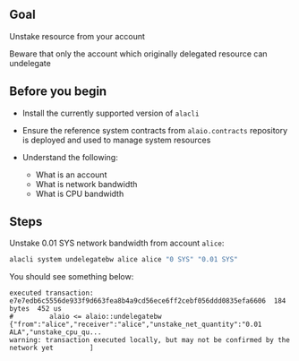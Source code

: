 ## Goal

Unstake resource from your account

Beware that only the account which originally delegated resource can undelegate

## Before you begin

- Install the currently supported version of `alacli`

- Ensure the reference system contracts from `alaio.contracts` repository is deployed and used to manage system resources

- Understand the following:
  - What is an account
  - What is network bandwidth
  - What is CPU bandwidth

## Steps

Unstake 0.01 SYS network bandwidth from account `alice`:

```sh
alacli system undelegatebw alice alice "0 SYS" "0.01 SYS"
```

You should see something below:

```console
executed transaction: e7e7edb6c5556de933f9d663fea8b4a9cd56ece6ff2cebf056ddd0835efa6606  184 bytes  452 us
#         alaio <= alaio::undelegatebw          {"from":"alice","receiver":"alice","unstake_net_quantity":"0.01 ALA","unstake_cpu_qu...
warning: transaction executed locally, but may not be confirmed by the network yet         ]
```
